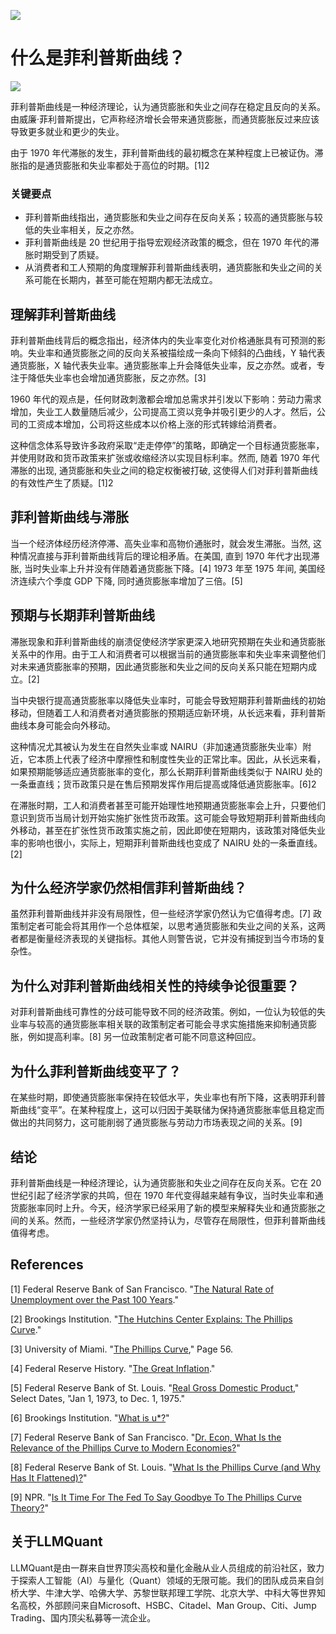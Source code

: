![](https://fastly.jsdelivr.net/gh/bucketio/img11@main/2024/10/21/1729466068183-23134fce-3131-4262-b18c-f378d71af4f6.gif)
# 什么是菲利普斯曲线？
![](https://fastly.jsdelivr.net/gh/bucketio/img9@main/2024/10/20/1729465031968-b3c8959e-1d37-4b8a-91b1-b0b0dfe25143.png)

菲利普斯曲线是一种经济理论，认为通货膨胀和失业之间存在稳定且反向的关系。由威廉·菲利普斯提出，它声称经济增长会带来通货膨胀，而通货膨胀反过来应该导致更多就业和更少的失业。

由于 1970 年代滞胀的发生，菲利普斯曲线的最初概念在某种程度上已被证伪。滞胀指的是通货膨胀和失业率都处于高位的时期。[1]2

### 关键要点

- 菲利普斯曲线指出，通货膨胀和失业之间存在反向关系；较高的通货膨胀与较低的失业率相关，反之亦然。
- 菲利普斯曲线是 20 世纪用于指导宏观经济政策的概念，但在 1970 年代的滞胀时期受到了质疑。
- 从消费者和工人预期的角度理解菲利普斯曲线表明，通货膨胀和失业之间的关系可能在长期内，甚至可能在短期内都无法成立。

## 理解菲利普斯曲线

菲利普斯曲线背后的概念指出，经济体内的失业率变化对价格通胀具有可预测的影响。失业率和通货膨胀之间的反向关系被描绘成一条向下倾斜的凸曲线，Y 轴代表通货膨胀，X 轴代表失业率。通货膨胀率上升会降低失业率，反之亦然。或者，专注于降低失业率也会增加通货膨胀，反之亦然。[3]

1960 年代的观点是，任何财政刺激都会增加总需求并引发以下影响：劳动力需求增加，失业工人数量随后减少，公司提高工资以竞争并吸引更少的人才。然后，公司的工资成本增加，公司将这些成本以价格上涨的形式转嫁给消费者。

这种信念体系导致许多政府采取“走走停停”的策略，即确定一个目标通货膨胀率，并使用财政和货币政策来扩张或收缩经济以实现目标利率。然而, 随着 1970 年代滞胀的出现, 通货膨胀和失业之间的稳定权衡被打破, 这使得人们对菲利普斯曲线的有效性产生了质疑。[1]2

## 菲利普斯曲线与滞胀

当一个经济体经历经济停滞、高失业率和高物价通胀时，就会发生滞胀。当然, 这种情况直接与菲利普斯曲线背后的理论相矛盾。在美国, 直到 1970 年代才出现滞胀, 当时失业率上升并没有伴随着通货膨胀下降。[4] 1973 年至 1975 年间, 美国经济连续六个季度 GDP 下降, 同时通货膨胀率增加了三倍。[5]

## 预期与长期菲利普斯曲线

滞胀现象和菲利普斯曲线的崩溃促使经济学家更深入地研究预期在失业和通货膨胀关系中的作用。由于工人和消费者可以根据当前的通货膨胀率和失业率来调整他们对未来通货膨胀率的预期，因此通货膨胀和失业之间的反向关系只能在短期内成立。[2]

当中央银行提高通货膨胀率以降低失业率时，可能会导致短期菲利普斯曲线的初始移动，但随着工人和消费者对通货膨胀的预期适应新环境，从长远来看，菲利普斯曲线本身可能会向外移动。

这种情况尤其被认为发生在自然失业率或 NAIRU（非加速通货膨胀失业率）附近，它本质上代表了经济中摩擦性和制度性失业的正常比率。因此，从长远来看，如果预期能够适应通货膨胀率的变化，那么长期菲利普斯曲线类似于 NAIRU 处的一条垂直线；货币政策只是在售后预期发挥作用后提高或降低通货膨胀率。[6]2

在滞胀时期，工人和消费者甚至可能开始理性地预期通货膨胀率会上升，只要他们意识到货币当局计划开始实施扩张性货币政策。这可能会导致短期菲利普斯曲线向外移动，甚至在扩张性货币政策实施之前，因此即使在短期内，该政策对降低失业率的影响也很小，实际上，短期菲利普斯曲线也变成了 NAIRU 处的一条垂直线。[2]

## 为什么经济学家仍然相信菲利普斯曲线？

虽然菲利普斯曲线并非没有局限性，但一些经济学家仍然认为它值得考虑。[7] 政策制定者可能会将其用作一个总体框架，以思考通货膨胀和失业之间的关系，这两者都是衡量经济表现的关键指标。其他人则警告说，它并没有捕捉到当今市场的复杂性。

## 为什么对菲利普斯曲线相关性的持续争论很重要？

对菲利普斯曲线可靠性的分歧可能导致不同的经济政策。例如，一位认为较低的失业率与较高的通货膨胀率相关联的政策制定者可能会寻求实施措施来抑制通货膨胀，例如提高利率。[8] 另一位政策制定者可能不同意这种回应。

## 为什么菲利普斯曲线变平了？

在某些时期，即使通货膨胀率保持在较低水平，失业率也有所下降，这表明菲利普斯曲线“变平”。在某种程度上，这可以归因于美联储为保持通货膨胀率低且稳定而做出的共同努力，这可能削弱了通货膨胀与劳动力市场表现之间的关系。[9]

## 结论

菲利普斯曲线是一种经济理论，认为通货膨胀和失业之间存在反向关系。它在 20 世纪引起了经济学家的共鸣，但在 1970 年代变得越来越有争议，当时失业率和通货膨胀率同时上升。今天，经济学家已经采用了新的模型来解释失业和通货膨胀之间的关系。然而，一些经济学家仍然坚持认为，尽管存在局限性，但菲利普斯曲线值得考虑。

## References

[1] Federal Reserve Bank of San Francisco. "[The Natural Rate of Unemployment over the Past 100 Years](https://www.frbsf.org/economic-research/publications/economic-letter/2017/august/natural-rate-of-unemployment-over-past-100-years/)."

[2] Brookings Institution. "[The Hutchins Center Explains: The Phillips Curve](https://www.brookings.edu/blog/up-front/2018/08/21/the-hutchins-center-explains-the-phillips-curve/)."

[3] University of Miami. "[The Phillips Curve](http://moya.bus.miami.edu/~dkelly/teach/eco403/mtnotes_phillips.pdf)," Page 56.

[4] Federal Reserve History. "[The Great Inflation](https://www.federalreservehistory.org/essays/great_inflation)."

[5] Federal Reserve Bank of St. Louis. "[Real Gross Domestic Product](https://fred.stlouisfed.org/series/A191RL1Q225SBEA)," Select Dates, "Jan 1, 1973, to Dec. 1, 1975."

[6] Brookings Institution. "[What is u*?](https://www.brookings.edu/blog/up-front/2019/03/06/what-is-u/)"

[7] Federal Reserve Bank of San Francisco. "[Dr. Econ, What Is the Relevance of the Phillips Curve to Modern Economies?](https://www.frbsf.org/education/publications/doctor-econ/2008/march/phillips-curve-inflation/)"

[8] Federal Reserve Bank of St. Louis. "[What Is the Phillips Curve (and Why Has It Flattened)?](https://www.stlouisfed.org/open-vault/2020/january/what-is-phillips-curve-why-flattened)"

[9] NPR. "[Is It Time For The Fed To Say Goodbye To The Phillips Curve Theory?](https://www.npr.org/2018/10/29/661879814/is-it-time-for-the-fed-to-say-goodbye-to-the-phillips-curve-theory)"

## 关于LLMQuant
LLMQuant是由一群来自世界顶尖高校和量化金融从业人员组成的前沿社区，致力于探索人工智能（AI）与量化（Quant）领域的无限可能。我们的团队成员来自剑桥大学、牛津大学、哈佛大学、苏黎世联邦理工学院、北京大学、中科大等世界知名高校，外部顾问来自Microsoft、HSBC、Citadel、Man Group、Citi、Jump Trading、国内顶尖私募等一流企业。